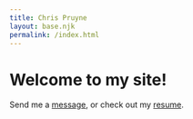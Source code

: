 ```yaml
---
title: Chris Pruyne
layout: base.njk
permalink: /index.html
---
```


<i class="fa-light fa-hand-wave fa-3x fa-shake"></i>

# Welcome to my site!

Send me a [message](mailto:chris@chrisplease.me), or check out my [resume](/resume/).
